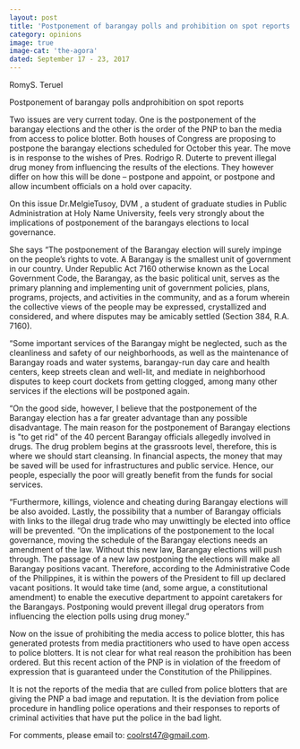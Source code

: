 ```yaml
---
layout: post
title: 'Postponement of barangay polls and prohibition on spot reports'
category: opinions
image: true
image-cat: 'the-agora'
dated: September 17 - 23, 2017
---
```


RomyS. Teruel

Postponement of barangay polls
andprohibition on spot reports

Two issues are very current today. One is the postponement of the barangay elections and the other is the order of the PNP to ban the media from access to police blotter. 
Both houses of Congress are proposing to postpone the barangay elections scheduled for October this year.  The move is in response to the wishes of Pres. Rodrigo R. Duterte to prevent illegal drug money from influencing the results of the elections. They however differ on how this will be done – postpone and appoint, or postpone and allow incumbent officials on a hold over capacity.

On this issue Dr.MelgieTusoy, DVM , a student of graduate studies in Public Administration at Holy Name University, feels very strongly about the implications of postponement of the barangays elections to local governance.  

She says “The postponement of the Barangay election will surely impinge on the people’s rights to vote. A Barangay is the smallest unit of government in our country. Under Republic Act 7160 otherwise known as the Local Government Code, the Barangay, as the basic political unit, serves as the primary planning and implementing unit of government policies, plans, programs, projects, and activities in the community, and as a forum wherein the collective views of the people may be expressed, crystallized and considered, and where disputes may be amicably settled (Section 384, R.A. 7160). 

“Some important services of the Barangay might be neglected, such as the cleanliness and safety of our neighborhoods, as well as the maintenance of Barangay roads and water systems, barangay-run day care and health centers, keep streets clean and well-lit, and mediate in neighborhood disputes to keep court dockets from getting clogged, among many other services if the elections will be postponed again. 

“On the good side, however, I believe that the postponement of the Barangay election has a far greater advantage than any possible disadvantage. The main reason for the postponement of Barangay elections is "to get rid" of the 40 percent Barangay officials allegedly involved in drugs. The drug problem begins at the grassroots level, therefore, this is where we should start cleansing. In financial aspects, the money that may be saved will be used for infrastructures and public service. Hence, our people, especially the poor will greatly benefit from the funds for social services. 

“Furthermore, killings, violence and cheating during Barangay elections will be also avoided.  Lastly, the possibility that a number of Barangay officials with links to the illegal drug trade who may unwittingly be elected into office will be prevented.
“On the implications of the postponement to the local governance, moving the schedule of the Barangay elections needs an amendment of the law. Without this new law, Barangay elections will push through. The passage of a new law postponing the elections will make all Barangay positions vacant. Therefore, according to the Administrative Code of the Philippines, it is within the powers of the President to fill up declared vacant positions. It would take time (and, some argue, a constitutional amendment) to enable the executive department to appoint caretakers for the Barangays. Postponing would prevent illegal drug operators from influencing the election polls using drug money.”

Now on the issue of prohibiting the media access to police blotter, this has generated protests from media practitioners who used to have open access to police blotters.  It is not clear for what real reason the prohibition has been ordered.  But this recent action of the PNP is in violation of the freedom of expression that is guaranteed under the Constitution of the Philippines.

It is not the reports of the media that are culled from police blotters that are giving the PNP a bad image and reputation.  It is the deviation from police procedure in handling police operations and their responses to reports of criminal activities that have put the police in the bad light.

For comments, please email to: coolrst47@gmail.com.
